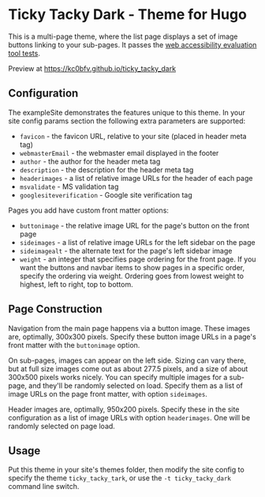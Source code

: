 # Ticky Tacky Dark - Theme for Hugo
This is a multi-page theme, where the list page displays a set of image buttons linking to your sub-pages.  It passes the [web accessibility evaluation tool tests](https://wave.webaim.org/).

Preview at <https://kc0bfv.github.io/ticky_tacky_dark>

## Configuration
The exampleSite demonstrates the features unique to this theme.  In your site config params section the following extra parameters are supported:
* `favicon` - the favicon URL, relative to your site (placed in header meta tag)
* `webmasterEmail` - the webmaster email displayed in the footer
* `author` - the author for the header meta tag
* `description` - the description for the header meta tag
* `headerimages` - a list of relative image URLs for the header of each page
* `msvalidate` - MS validation tag
* `googlesiteverification` - Google site verification tag

Pages you add have custom front matter options:
* `buttonimage` - the relative image URL for the page's button on the front page
* `sideimages` - a list of relative image URLs for the left sidebar on the page
* `sideimagealt` - the alternate text for the page's left sidebar image
* `weight` - an integer that specifies page ordering for the front page.  If you want the buttons and navbar items to show pages in a specific order, specify the ordering via weight.  Ordering goes from lowest weight to highest, left to right, top to bottom.

## Page Construction
Navigation from the main page happens via a button image.  These images are, optimally, 300x300 pixels.  Specify these button image URLs in a page's front matter with the `buttonimage` option.

On sub-pages, images can appear on the left side.  Sizing can vary there, but at full size images come out as about 277.5 pixels, and a size of about 300x500 pixels works nicely.  You can specify multiple images for a sub-page, and they'll be randomly selected on load.  Specify them as a list of image URLs on the page front matter, with option `sideimages`.

Header images are, optimally, 950x200 pixels.  Specify these in the site configuration as a list of image URLs with option `headerimages`.  One will be randomly selected on page load.

## Usage
Put this theme in your site's themes folder, then modify the site config to specify the theme `ticky_tacky_tark`, or use the `-t ticky_tacky_dark` command line switch.
